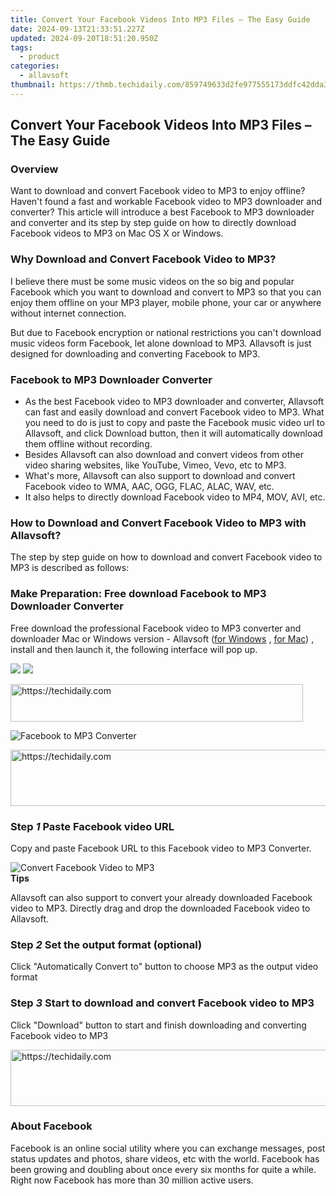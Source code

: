 ```yaml
---
title: Convert Your Facebook Videos Into MP3 Files – The Easy Guide
date: 2024-09-13T21:33:51.227Z
updated: 2024-09-20T18:51:20.950Z
tags:
  - product
categories:
  - allavsoft
thumbnail: https://thmb.techidaily.com/859749633d2fe977555173ddfc42dda3acc4bf2fd5329788d0569c467b1120f3.jpg
---
```


## Convert Your Facebook Videos Into MP3 Files – The Easy Guide

### Overview

Want to download and convert Facebook video to MP3 to enjoy offline? Haven't found a fast and workable Facebook video to MP3 downloader and converter? This article will introduce a best Facebook to MP3 downloader and converter and its step by step guide on how to directly download Facebook videos to MP3 on Mac OS X or Windows.

### Why Download and Convert Facebook Video to MP3?

I believe there must be some music videos on the so big and popular Facebook which you want to download and convert to MP3 so that you can enjoy them offline on your MP3 player, mobile phone, your car or anywhere without internet connection.

But due to Facebook encryption or national restrictions you can't download music videos form Facebook, let alone download to MP3\. Allavsoft is just designed for downloading and converting Facebook to MP3.

### Facebook to MP3 Downloader Converter

* As the best Facebook video to MP3 downloader and converter, Allavsoft can fast and easily download and convert Facebook video to MP3\. What you need to do is just to copy and paste the Facebook music video url to Allavsoft, and click Download button, then it will automatically download them offline without recording.
* Besides Allavsoft can also download and convert videos from other video sharing websites, like YouTube, Vimeo, Vevo, etc to MP3.
* What's more, Allavsoft can also support to download and convert Facebook video to WMA, AAC, OGG, FLAC, ALAC, WAV, etc.
* It also helps to directly download Facebook video to MP4, MOV, AVI, etc.

### How to Download and Convert Facebook Video to MP3 with Allavsoft?

The step by step guide on how to download and convert Facebook video to MP3 is described as follows:

### Make Preparation: Free download Facebook to MP3 Downloader Converter

Free download the professional Facebook video to MP3 converter and downloader Mac or Windows version - Allavsoft ([for Windows](https://tools.techidaily.com/allavsoft/products/) , [for Mac](https://tools.techidaily.com/allavsoft/products/)) , install and then launch it, the following interface will pop up.

[![](https://www.allavsoft.com/how-to/../images/how-to/free-download-win.jpg)](https://tools.techidaily.com/allavsoft/products/) [![](https://www.allavsoft.com/how-to/../images/how-to/free-download-mac.jpg)](https://tools.techidaily.com/allavsoft/products/)

<!-- affiliate ads begin -->
<a href="https://bluettius.sjv.io/c/5597632/2139110/17108" target="_top" id="2139110">
  <img src="//a.impactradius-go.com/display-ad/17108-2139110" border="0" alt="https://techidaily.com" width="468" height="60"/>
</a>
<img height="0" width="0" src="https://bluettius.sjv.io/i/5597632/2139110/17108" style="position:absolute;visibility:hidden;" border="0" />
<!-- affiliate ads end -->

![Facebook to MP3 Converter](https://www.allavsoft.com/how-to/../images/allavsoft/screen-shot-600.jpg)

<!-- affiliate ads begin -->
<a href="https://ephamedtechinc.pxf.io/c/5597632/2139322/26400" target="_top" id="2139322">
  <img src="//a.impactradius-go.com/display-ad/26400-2139322" border="0" alt="https://techidaily.com" width="728" height="90"/>
</a>
<img height="0" width="0" src="https://ephamedtechinc.pxf.io/i/5597632/2139322/26400" style="position:absolute;visibility:hidden;" border="0" />
<!-- affiliate ads end -->

### Step _1_ Paste Facebook video URL

Copy and paste Facebook URL to this Facebook video to MP3 Converter.

![Convert Facebook Video to MP3](https://www.allavsoft.com/how-to/../images/how-to/convert-facebook-video-to-mp3/convert-facebook-video-to-mp3.jpg)  
**Tips**

Allavsoft can also support to convert your already downloaded Facebook video to MP3\. Directly drag and drop the downloaded Facebook video to Allavsoft.

### Step _2_ Set the output format (optional)

Click "Automatically Convert to" button to choose MP3 as the output video format

### Step _3_ Start to download and convert Facebook video to MP3

Click "Download" button to start and finish downloading and converting Facebook video to MP3

<!-- affiliate ads begin -->
<a href="https://ephamedtechinc.pxf.io/c/5597632/2136620/26400" target="_top" id="2136620">
  <img src="//a.impactradius-go.com/display-ad/26400-2136620" border="0" alt="https://techidaily.com" width="728" height="90"/>
</a>
<img height="0" width="0" src="https://ephamedtechinc.pxf.io/i/5597632/2136620/26400" style="position:absolute;visibility:hidden;" border="0" />
<!-- affiliate ads end -->

### About Facebook

Facebook is an online social utility where you can exchange messages, post status updates and photos, share videos, etc with the world. Facebook has been growing and doubling about once every six months for quite a while. Right now Facebook has more than 30 million active users.

<ins class="adsbygoogle"
     style="display:block"
     data-ad-format="autorelaxed"
     data-ad-client="ca-pub-7571918770474297"
     data-ad-slot="1223367746"></ins>

<ins class="adsbygoogle"
     style="display:block"
     data-ad-client="ca-pub-7571918770474297"
     data-ad-slot="8358498916"
     data-ad-format="auto"
     data-full-width-responsive="true"></ins>



